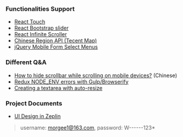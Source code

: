 ### Functionalities Support
* [React Touch](https://github.com/phil303/react-touch)
* [React Bootstrap slider](https://github.com/brownieboy/react-bootstrap-slider)
* [React Infinite Scroller](https://cassetterocks.github.io/react-infinite-scroller/)
* [Chinese Region API (Tecent Map)](http://lbs.qq.com/webservice_v1/guide-region.html)
* [jQuery Mobile Form Select Menus](https://www.w3schools.com/jquerymobile/jquerymobile_form_select.asp)

### Different Q&A
* [How to hide scrollbar while scrolling on mobile devices?](https://segmentfault.com/q/1010000005758786) (Chinese)
* [Redux NODE_ENV errors with Gulp/Browserify](http://stackoverflow.com/questions/40881633/redux-node-env-errors-with-gulp-browserify)
* [Creating a textarea with auto-resize](http://stackoverflow.com/questions/454202/creating-a-textarea-with-auto-resize)

### Project Documents
* [UI Design in Zeplin](https://app.zeplin.io/project.html#pid=5885d0a71a7ebf6979c44b43&sid=58878546ed924a795ded73e1)
> username: morgee1@163.com, password: W------123*
